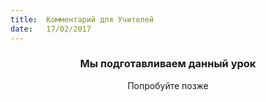 ```yaml
---
title:  Комментарий для Учителей
date:   17/02/2017
---
```


### <center>Мы подготавливаем данный урок</center>
<center>Попробуйте позже</center>